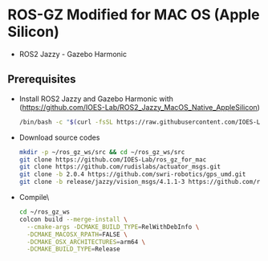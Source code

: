 # ROS-GZ Modified for MAC OS (Apple Silicon)

- ROS2 Jazzy - Gazebo Harmonic

## Prerequisites

- Install ROS2 Jazzy and Gazebo Harmonic with (https://github.com/IOES-Lab/ROS2_Jazzy_MacOS_Native_AppleSilicon)

  ```bash
  /bin/bash -c "$(curl -fsSL https://raw.githubusercontent.com/IOES-Lab/ROS2_Jazzy_MacOS_Native_AppleSilicon/main/install.sh)"
  ```

- Download source codes
  
  ```bash
  mkdir -p ~/ros_gz_ws/src && cd ~/ros_gz_ws/src
  git clone https://github.com/IOES-Lab/ros_gz_for_mac
  git clone https://github.com/rudislabs/actuator_msgs.git
  git clone -b 2.0.4 https://github.com/swri-robotics/gps_umd.git 
  git clone -b release/jazzy/vision_msgs/4.1.1-3 https://github.com/ros2-gbp/vision_msgs-release.git vison_msgs
  ```

- Compile\
  
  ```bash
  cd ~/ros_gz_ws
  colcon build --merge-install \
    --cmake-args -DCMAKE_BUILD_TYPE=RelWithDebInfo \
    -DCMAKE_MACOSX_RPATH=FALSE \
    -DCMAKE_OSX_ARCHITECTURES=arm64 \
    -DCMAKE_BUILD_TYPE=Release
  ```

